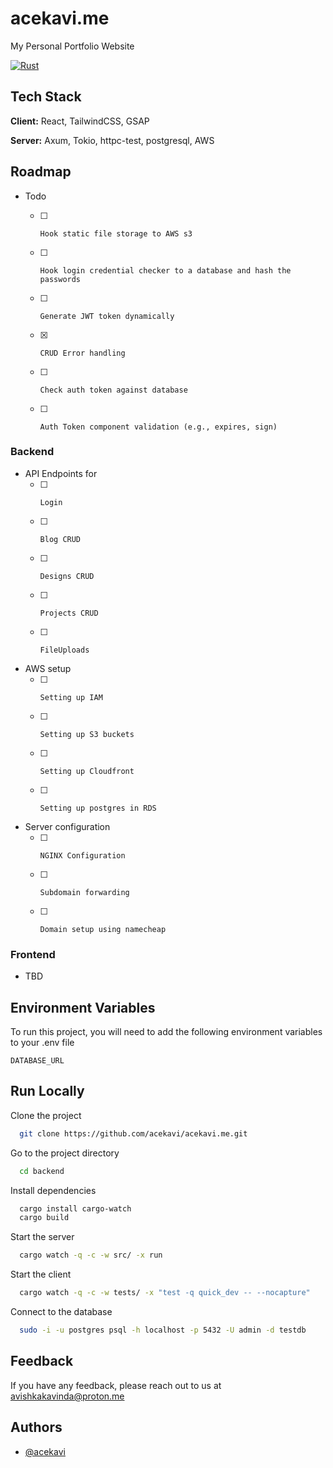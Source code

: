 
# acekavi.me

My Personal Portfolio Website

[![Rust](https://github.com/acekavi/acekavi.me/actions/workflows/rust.yml/badge.svg)](https://github.com/acekavi/acekavi.me/actions/workflows/rust.yml)

## Tech Stack

**Client:** React, TailwindCSS, GSAP

**Server:** Axum, Tokio, httpc-test, postgresql, AWS

## Roadmap

-   Todo

    -   [ ]     Hook static file storage to AWS s3
    -   [ ]     Hook login credential checker to a database and hash the passwords
    -   [ ]     Generate JWT token dynamically
    -   [x]     CRUD Error handling
    -   [ ]     Check auth token against database
    -   [ ]     Auth Token component validation (e.g., expires, sign)

### Backend

- API Endpoints for
    -   [ ]     Login
    -   [ ]     Blog CRUD
    -   [ ]     Designs CRUD
    -   [ ]     Projects CRUD
    -   [ ]     FileUploads

- AWS setup
    -   [ ]     Setting up IAM
    -   [ ]     Setting up S3 buckets
    -   [ ]     Setting up Cloudfront
    -   [ ]     Setting up postgres in RDS

- Server configuration
    -   [ ]     NGINX Configuration
    -   [ ]     Subdomain forwarding
    -   [ ]     Domain setup using namecheap

### Frontend

- TBD


## Environment Variables

To run this project, you will need to add the following environment variables to your .env file

`DATABASE_URL`

## Run Locally

Clone the project

```bash
  git clone https://github.com/acekavi/acekavi.me.git
```

Go to the project directory

```bash
  cd backend
```

Install dependencies

```bash
  cargo install cargo-watch
  cargo build
```

Start the server

```bash
  cargo watch -q -c -w src/ -x run
```

Start the client

```bash
  cargo watch -q -c -w tests/ -x "test -q quick_dev -- --nocapture"
```

Connect to the database

```bash
  sudo -i -u postgres psql -h localhost -p 5432 -U admin -d testdb
```

## Feedback

If you have any feedback, please reach out to us at avishkakavinda@proton.me


## Authors

- [@acekavi](https://www.github.com/acekavi)

